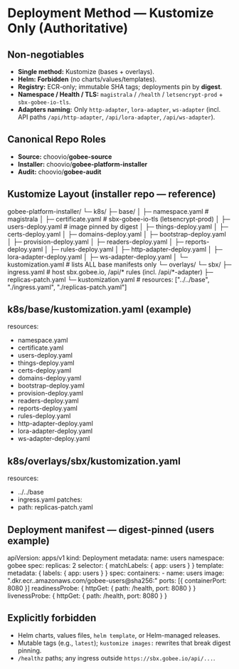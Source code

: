 # Deployment Method — Kustomize Only (Authoritative)

## Non-negotiables
- **Single method:** Kustomize (bases + overlays).
- **Helm:** **Forbidden** (no charts/values/templates).
- **Registry:** ECR-only; immutable SHA tags; deployments pin by **digest**.
- **Namespace / Health / TLS:** `magistrala` / `/health` / `letsencrypt-prod` + `sbx-gobee-io-tls`.
- **Adapters naming:** Only `http-adapter`, `lora-adapter`, `ws-adapter` (incl. API paths `/api/http-adapter`, `/api/lora-adapter`, `/api/ws-adapter`).

## Canonical Repo Roles
- **Source:** choovio/**gobee-source**
- **Installer:** choovio/**gobee-platform-installer**
- **Audit:** choovio/**gobee-audit**

## Kustomize Layout (installer repo — reference)
gobee-platform-installer/
└─ k8s/
   ├─ base/
   │  ├─ namespace.yaml              # magistrala
   │  ├─ certificate.yaml            # sbx-gobee-io-tls (letsencrypt-prod)
   │  ├─ users-deploy.yaml           # image pinned by digest
   │  ├─ things-deploy.yaml
   │  ├─ certs-deploy.yaml
   │  ├─ domains-deploy.yaml
   │  ├─ bootstrap-deploy.yaml
   │  ├─ provision-deploy.yaml
   │  ├─ readers-deploy.yaml
   │  ├─ reports-deploy.yaml
   │  ├─ rules-deploy.yaml
   │  ├─ http-adapter-deploy.yaml
   │  ├─ lora-adapter-deploy.yaml
   │  ├─ ws-adapter-deploy.yaml
   │  └─ kustomization.yaml          # lists ALL base manifests only
   └─ overlays/
      └─ sbx/
         ├─ ingress.yaml             # host sbx.gobee.io, /api/* rules (incl. /api/*-adapter)
         ├─ replicas-patch.yaml
         └─ kustomization.yaml       # resources: ["../../base", "./ingress.yaml", "./replicas-patch.yaml"]

## k8s/base/kustomization.yaml (example)
resources:
  - namespace.yaml
  - certificate.yaml
  - users-deploy.yaml
  - things-deploy.yaml
  - certs-deploy.yaml
  - domains-deploy.yaml
  - bootstrap-deploy.yaml
  - provision-deploy.yaml
  - readers-deploy.yaml
  - reports-deploy.yaml
  - rules-deploy.yaml
  - http-adapter-deploy.yaml
  - lora-adapter-deploy.yaml
  - ws-adapter-deploy.yaml

## k8s/overlays/sbx/kustomization.yaml
resources:
  - ../../base
  - ingress.yaml
patches:
  - path: replicas-patch.yaml

## Deployment manifest — digest-pinned (users example)
apiVersion: apps/v1
kind: Deployment
metadata:
  name: users
  namespace: gobee
spec:
  replicas: 2
  selector: { matchLabels: { app: users } }
  template:
    metadata: { labels: { app: users } }
    spec:
      containers:
        - name: users
          image: "<ACC>.dkr.ecr.<REG>.amazonaws.com/gobee-users@sha256:<DIGEST>"
          ports: [{ containerPort: 8080 }]
          readinessProbe: { httpGet: { path: /health, port: 8080 } }
          livenessProbe:  { httpGet: { path: /health, port: 8080 } }

## Explicitly forbidden
- Helm charts, values files, `helm template`, or Helm-managed releases.
- Mutable tags (e.g., `latest`); `kustomize images:` rewrites that break digest pinning.
- `/healthz` paths; any ingress outside `https://sbx.gobee.io/api/...`.
